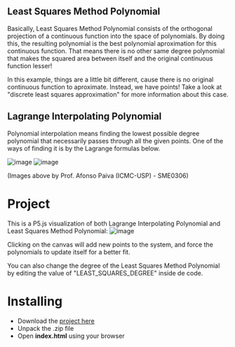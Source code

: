 ## Least Squares Method Polynomial
Basically, Least Squares Method Polynomial consists of the orthogonal projection of a continuous function into the space of polynomials. By doing this, the resulting polynomial is the best polynomial aproximation for this continuous function. That means there is no other same degree polynomial that makes the squared area between itself and the original continuous function lesser!

In this example, things are a little bit different, cause there is no original continuous function to aproximate. Instead, we have points! Take a look at "discrete least squares approximation" for more information about this case.

## Lagrange Interpolating Polynomial
Polynomial interpolation means finding the lowest possible degree polynomial that necessarily passes through all the given points. One of the ways of finding it is by the Lagrange formulas below.

![image](https://user-images.githubusercontent.com/45838334/180057730-de88f359-22be-4b1a-b815-0b77bc66c242.png)
![image](https://user-images.githubusercontent.com/45838334/180057964-9aa80607-0830-4e2d-94d2-cc2bd6f38823.png)

(Images above by Prof. Afonso Paiva (ICMC-USP) - SME0306)

# Project
This is a P5.js visualization of both Lagrange Interpolating Polynomial and Least Squares Method Polynomial:
![image](https://user-images.githubusercontent.com/45838334/180592514-6e592277-6221-492c-8a24-2d2d2d11e1e3.png)

Clicking on the canvas will add new points to the system, and force the polynomials to update itself for a better fit.

You can also change the degree of the Least Squares Method Polynomial by editing the value of "LEAST_SQUARES_DEGREE" inside de code.

# Installing
- Download the <a href='https://github.com/ribe3iro/polynomial-interpolation/archive/refs/heads/main.zip'>project here</a>
- Unpack the .zip file
- Open <b>index.html</b> using your browser
